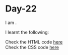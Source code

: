 # Day-22
I am .

I learnt the following:


Check the HTML code [here](./.html)  
Check the CSS code [here](./.css)